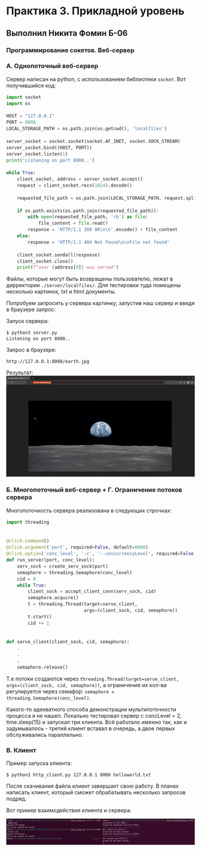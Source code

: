 # Практика 3. Прикладной уровень
## Выполнил Никита Фомин Б-06

### Программирование сокетов. Веб-сервер 

### А. Однопоточный веб-сервер 

Сервер написан на python, с использованием библиотеки `socket`. Вот получившийся код:

```py
import socket
import os

HOST = "127.0.0.1"
PORT = 8008
LOCAL_STORAGE_PATH = os.path.join(os.getcwd(), 'localfiles')

server_socket = socket.socket(socket.AF_INET, socket.SOCK_STREAM)
server_socket.bind((HOST, PORT))
server_socket.listen(1) 
print('Listening on port 8008..')

while True:
    client_socket, address = server_socket.accept()
    request = client_socket.recv(1024).decode()

    requested_file_path = os.path.join(LOCAL_STORAGE_PATH, request.split()[1][1:]) 

    if os.path.exists(os.path.join(requested_file_path)):
        with open(requested_file_path, 'rb') as file:
            file_content = file.read()
        response = 'HTTP/1.1 200 OK\n\n'.encode() + file_content
    else:
        response = 'HTTP/1.1 404 Not Found\n\nFile not found'

    client_socket.sendall(response)
    client_socket.close()
    print(f"user {address[0]} was served")

```

Файлы, которые могут быть возвращены пользователю, лежат в дирректории `./server/localfiles/`. Для тестировки туда помещены несколько картинок, txt и html документы.

Попробуем запросить у сервера картинку, запустив наш сервер и введя в браузере запрос:

Запуск сервера:
```
$ python3 server.py                                                                                     
Listening on port 8008..
```
Запрос в браузере:
```
http://127.0.0.1:8008/earth.jpg
```
Результат:
![image](./pics/1.png)

### Б. Многопоточный веб-сервер + Г. Ограничение потоков сервера
Многопоточность сервера реализована в следующих строчках:

```py
import threading


@click.command()
@click.argument('port', required=False, default=8008)
@click.option('conc_level', '-c', '--concurrencyLevel', required=False, default=10, type=int)
def run_server(port, conc_level):
    serv_sock = create_serv_sock(port)
    semaphore = threading.Semaphore(conc_level)
    cid = 0
    while True:
        client_sock = accept_client_conn(serv_sock, cid)
        semaphore.acquire()
        t = threading.Thread(target=serve_client,
                             args=(client_sock, cid, semaphore))
        t.start()
        cid += 1


def serve_client(client_sock, cid, semaphore):
    .
    .
    .
    semaphore.release()
```

Т.е потоки создаются через `threading.Thread(target=serve_client, args=(client_sock, cid, semaphore))`, а ограничение их кол-ва регулируется через семафор: `semaphore = threading.Semaphore(conc_level)`.

Какого-то адекватного способа демонстрации мультипоточности процесса я не нашел. Локально тестировал сервер с concLevel = 2, time.sleep(15) и запускал три клиента. Всё работало именно так, как и задумывалось - третий клиент вставал в очередь, а двое первых обслуживались параллельно. 

### В. Клиент

Пример запуска клиента:
```
$ python3 http_client.py 127.0.0.1 8008 helloworld.txt
```
После скачивания файла клиент завершает свою работу. В планах написать клиент, который сможет обрабатывать несколько запросов подряд.

Вот пример взаимодействия клиента и сервера:

![image](./pics/2.png)